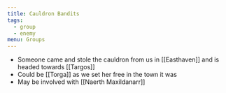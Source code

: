 ```yaml
---
title: Cauldron Bandits
tags:
  - group
  - enemy
menu: Groups
---
```


* Someone came and stole the cauldron from us in [[Easthaven]] and is headed towards [[Targos]]
* Could be [[Torga]] as we set her free in the town it was 
* May be involved with [[Naerth Maxildanarr]]